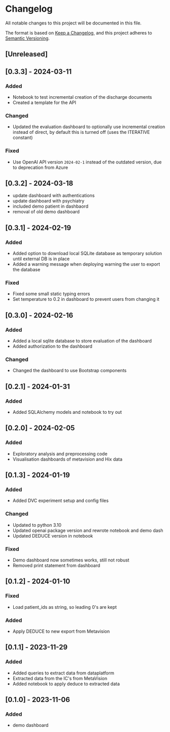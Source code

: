 # Changelog

All notable changes to this project will be documented in this file.

The format is based on [Keep a Changelog](https://keepachangelog.com/en/1.0.0/),
and this project adheres to [Semantic Versioning](https://semver.org/spec/v2.0.0.html).

## [Unreleased]

## [0.3.3] - 2024-03-11

### Added
- Notebook to test incremental creation of the discharge documents
- Created a template for the API

### Changed
- Updated the evaluation dashboard to optionally use incremental creation instead of direct, by default this is turned off (uses the ITERATIVE constant)

### Fixed
- Use OpenAI API version `2024-02-1` instead of the outdated version, due to deprecation from Azure

## [0.3.2] - 2024-03-18
- update dashboard with authentications
- update dashboard with psychiatry
- included demo patient in dashbaord
- removal of old demo dashboard

## [0.3.1] - 2024-02-19

### Added
- Added option to download local SQLite database as temporary solution until external DB is in place
- Added a warning message when deploying warning the user to export the database

### Fixed
- Fixed some small static typing errors
- Set temperature to 0.2 in dashboard to prevent users from changing it

## [0.3.0] - 2024-02-16

### Added
- Added a local sqlite database to store evaluation of the dashboard
- Added authorization to the dashboard

### Changed
- Changed the dashboard to use Bootstrap components

## [0.2.1] - 2024-01-31

### Added
- Added SQLAlchemy models and notebook to try out

## [0.2.0] - 2024-02-05

### Added
- Exploratory analysis and preprocessing code
- Visualisation dashboards of metavision and Hix data

## [0.1.3] - 2024-01-19

### Added
- Added DVC experiment setup and config files

### Changed
- Updated to python 3.10
- Updated openai package version and rewrote notebook and demo dash
- Updated DEDUCE version in notebook

### Fixed
- Demo dashboard now sometimes works, still not robust
- Removed print statement from dashboard

## [0.1.2] - 2024-01-10

### Fixed
- Load patient_ids as string, so leading 0's are kept

### Added
- Apply DEDUCE to new export from Metavision

## [0.1.1] - 2023-11-29

### Added
- Added queries to extract data from dataplatform
- Extracted data from the IC's from MetaVision
- Added notebook to apply deduce to extracted data

## [0.1.0] - 2023-11-06

### Added
- demo dashboard


